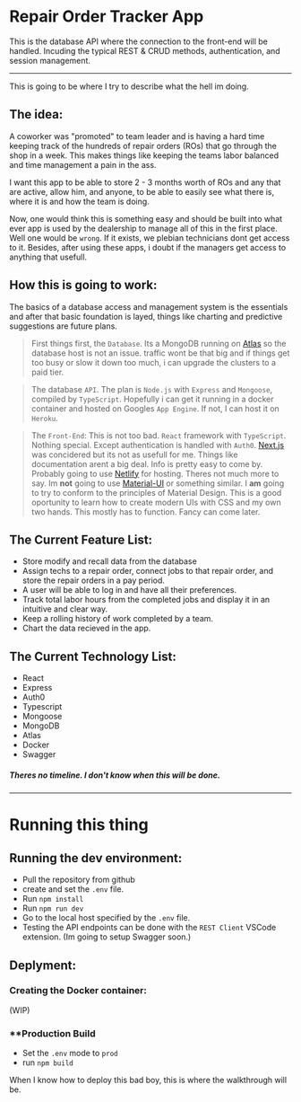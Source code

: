 # Repair Order Tracker App

This is the database API where the connection to the front-end will be handled. Incuding the typical REST & CRUD methods, authentication, and session management.

---

This is going to be where I try to describe what the hell im doing.

## The idea:

A coworker was "promoted" to team leader and is having a hard time keeping track of the hundreds of repair orders (ROs) that go through the shop in a week. This makes things like keeping the teams labor balanced and time management a pain in the ass.

I want this app to be able to store 2 - 3 months worth of ROs and any that are active, allow him, and anyone, to be able to easily see what there is, where it is and how the team is doing.

Now, one would think this is something easy and should be built into what ever app is used by the dealership to manage all of this in the first place. Well one would be `wrong`. If it exists, we plebian technicians dont get access to it. Besides, after using these apps, i doubt if the managers get access to anything that usefull.

## How this is going to work:

The basics of a database access and management system is the essentials and after that basic foundation is layed, things like charting and predictive suggestions are future plans.

> First things first, the `Database`. Its a MongoDB running on [Atlas](https://www.mongodb.com/cloud/atlas) so the database host is not an issue. traffic wont be that big and if things get too busy or slow it down too much, i can upgrade the clusters to a paid tier.

> The database `API`. The plan is `Node.js` with `Express` and `Mongoose`, compiled by `TypeScript`. Hopefully i can get it running in a docker container and hosted on Googles `App Engine`. If not, I can host it on `Heroku`.

> The `Front-End`: This is not too bad. `React` framework with `TypeScript`. Nothing special. Except authentication is handled with `Auth0`. [Next.js](https://nextjs.org/docs/getting-started) was concidered but its not as usefull for me. Things like documentation arent a big deal. Info is pretty easy to come by. Probably going to use [Netlify](https://www.netlify.com/products/workflow/) for hosting. Theres not much more to say. Im **not** going to use [Material-UI](https://material-ui.com/) or something similar. I **am** going to try to conform to the principles of Material Design. This is a good oportunity to learn how to create modern UIs with CSS and my own two hands. This mostly has to function. Fancy can come later.

## The Current Feature List:

- Store modify and recall data from the database
- Assign techs to a repair order, connect jobs to that repair order, and store the repair orders in a pay period.
- A user will be able to log in and have all their preferences.
- Track total labor hours from the completed jobs and display it in an intuitive and clear way.
- Keep a rolling history of work completed by a team.
- Chart the data recieved in the app.

## The Current Technology List:

- React
- Express
- Auth0
- Typescript
- Mongoose
- MongoDB
- Atlas
- Docker
- Swagger

##### Theres no timeline. I don't know when this will be done.

---

# Running this thing

## Running the dev environment:

- Pull the repository from github
- create and set the `.env` file.
- Run `npm install`
- Run `npm run dev`
- Go to the local host specified by the `.env` file.
- Testing the API endpoints can be done with the `REST Client` VSCode extension. (Im going to setup Swagger soon.)

## Deplyment:

### **Creating the Docker container:**

(WIP)

### \*\*Production Build

- Set the `.env` mode to `prod`
- run `npm build`

When I know how to deploy this bad boy, this is where the walkthrough will be.
